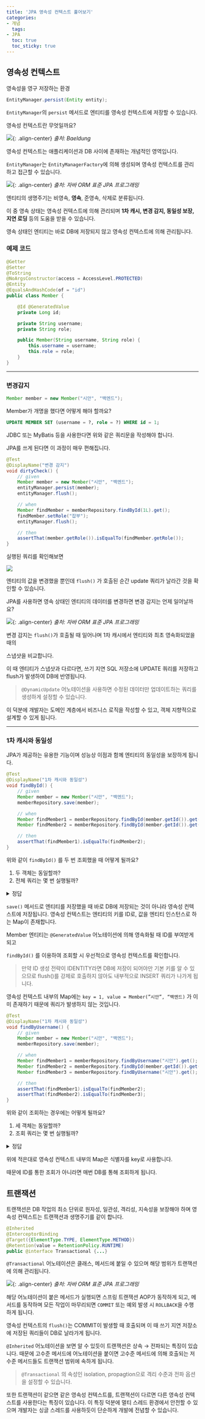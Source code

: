 ```yaml
---
title: 'JPA 영속성 컨텍스트 훑어보기'
categories:
- 개념
  tags:
- JPA
  toc: true
  toc_sticky: true
---
```


## 영속성 컨텍스트

영속성을 영구 저장하는 환경

```java
EntityManager.persist(Entity entity);
```

`EntityManager`의 `persist` 메서드로 엔티티를 영속성 컨텍스트에 저장할 수 있습니다.

영속성 컨텍스트란 무엇일까요?

![](https://user-images.githubusercontent.com/40778768/201116091-cd5ee9f1-0387-48f8-a6fb-5aba4f3ebc0a.png){: .align-center}
*출처: Baeldung*

영속성 컨텍스트는 애플리케이션과 DB 사이에 존재하는 개념적인 영역입니다.

`EntityManager`는 `EntityManagerFactory`에 의해 생성되며 영속성 컨텍스트를 관리하고 접근할 수 있습니다.

![](https://user-images.githubusercontent.com/40778768/201116564-efc7427c-822f-4833-9d25-e724969b3581.png){: .align-center}
*출처: 자바 ORM 표준 JPA 프로그래밍*

엔티티의 생명주기는 비영속, **영속**, 준영속, 삭제로 분류됩니다.

이 중 영속 상태는 영속성 컨텍스트에 의해 관리되며 **1차 캐시, 변경 감지, 동일성 보장, 지연 로딩** 등의 도움을 받을 수 있습니다.

영속 상태인 엔티티는 바로 DB에 저장되지 않고 영속성 컨텍스트에 의해 관리됩니다.

### 예제 코드

```java
@Getter
@Setter
@ToString
@NoArgsConstructor(access = AccessLevel.PROTECTED)
@Entity
@EqualsAndHashCode(of = "id")
public class Member {

    @Id @GeneratedValue
    private Long id;

    private String username;
    private String role;

    public Member(String username, String role) {
        this.username = username;
        this.role = role;
    }
}
```
---
### 변경감지

```java
Member member = new Member("시안", "백엔드");
```
Member가 개명을 했다면 어떻게 해야 할까요?

```sql
UPDATE MEMBER SET (username = ?, role = ?) WHERE id = 1;
```

JDBC 또는 MyBatis 등을 사용한다면 위와 같은 쿼리문을 작성해야 합니다.

JPA를 쓰게 된다면 이 과정이 매우 편해집니다.

```java
@Test
@DisplayName("변경 감지")
void dirtyCheck() {
    // given
    Member member = new Member("시안", "백엔드");
    entityManager.persist(member);
    entityManager.flush();

    // when
    Member findMember = memberRepository.findById(1L).get();
    findMember.setRole("잡부");
    entityManager.flush();

    // then
    assertThat(member.getRole()).isEqualTo(findMember.getRole());
}
```
실행된 쿼리를 확인해보면

![](https://user-images.githubusercontent.com/40778768/201117833-58be7153-6638-4220-b2f7-ce48aa5c3eb7.png)

엔티티의 값을 변경했을 뿐인데 `flush()` 가 호출된 순간 update 쿼리가 날라간 것을 확인할 수 있습니다.

JPA를 사용하면 영속 상태인 엔티티의 데이터를 변경하면 변경 감지는 언제 일어날까요?

![](https://user-images.githubusercontent.com/40778768/201118259-062c3a33-3af8-4919-8429-1a7806aac41a.png){: .align-center}
*출처: 자바 ORM 표준 JPA 프로그래밍*

변경 감지는 `flush()`가 호출될 때 일어나며 1차 캐시에서 엔티티와 최초 영속화되었을 때의

스냅샷을 비교합니다.

이 때 엔티티가 스냅샷과 다르다면, 쓰기 지연 SQL 저장소에 UPDATE 쿼리를 저장하고 flush가 발생하여 DB에 반영됩니다.

> `@DynamicUpdate` 어노테이션을 사용하면 수정된 데이터만 업데이트하는 쿼리를 생성하게 설정할 수 있습니다.
>

이 덕분에 개발자는 도메인 계층에서 비즈니스 로직을 작성할 수 있고, 객체 지향적으로 설계할 수 있게 됩니다.

---

### 1차 캐시와 동일성

JPA가 제공하는 유용한 기능이며 성능상 이점과 함께 엔티티의 동일성을 보장하게 됩니다.

```java
@Test
@DisplayName("1차 캐시와 동일성")
void findById() {
    // given
    Member member = new Member("시안", "백엔드");
    memberRepository.save(member);

    // when
    Member findMember1 = memberRepository.findById(member.getId()).get();
    Member findMember2 = memberRepository.findById(member.getId()).get();

    // then
    assertThat(findMember1).isEqualTo(findMember2);
}
```

위와 같이 `findById()` 를 두 번 조회했을 때 어떻게 될까요?

1. 두 객체는 동일할까?
2. 전체 쿼리는 몇 번 실행될까?

<details>
<summary>정답</summary>

정답은 두 객체는 동일하며 쿼리는 실행되지 않습니다.

(만약 미리 저장된 객체를 조회한 경우라면 1번 실행됩니다.)

</details>



`save()` 메서드로 엔티티를 저장했을 때 바로 DB에 저장되는 것이 아니라 영속성 컨텍스트에 저장됩니다. 영속성 컨텍스트는 엔티티의 키를 ID로, 값을 엔티티 인스턴스로 하는 Map이 존재합니다.

Member 엔티티는 `@GeneratedValue` 어노테이션에 의해 영속화될 때 ID를 부여받게 되고

`findById()` 를 이용하여 조회할 시 우선적으로 영속성 컨텍스트를 확인합니다.

> 만약 ID 생성 전략이 IDENTITY라면 DB에 저장이 되어야만 기본 키를 알 수 있으므로
flush()를 강제로 호출하지 않아도 내부적으로 INSERT 쿼리가 나가게 됩니다.
>

영속성 컨텍스트 내부의 Map에는 `key = 1, value = Member(”시안”, “백엔드)` 가 이미 존재하기 때문에 쿼리가 발생하지 않는 것입니다.

```java
@Test
@DisplayName("1차 캐시와 동일성")
void findByUsername() {
    // given
    Member member = new Member("시안", "백엔드");
    memberRepository.save(member);

    // when
    Member findMember1 = memberRepository.findByUsername("시안").get();
    Member findMember2 = memberRepository.findById(member.getId()).get();
    Member findMember3 = memberRepository.findByUsername("시안").get();

    // then
    assertThat(findMember1).isEqualTo(findMember2);
    assertThat(findMember2).isEqualTo(findMember3);
}
```

위와 같이 조회하는 경우에는 어떻게 될까요?

1. 세 객체는 동일할까?
2. 조회 쿼리는 몇 번 실행될까?

<details>
<summary>정답</summary>

역시 세 객체는 동일하며 조회 쿼리는 총 2번 날라가게 됩니다. 왜 그럴까요?

</details>

위에 적은대로 영속성 컨텍스트 내부의 Map은 식별자를 key로 사용합니다.

때문에 ID를 통한 조회가 아니라면 매번 DB를 통해 조회하게 됩니다.

## 트랜잭션

트랜잭션은 DB 작업의 최소 단위로 원자성, 일관성, 격리성, 지속성을 보장해야 하며 영속성 컨텍스트는 트랜잭션과 생명주기를 같이 합니다.

```java
@Inherited
@InterceptorBinding
@Target({ElementType.TYPE, ElementType.METHOD})
@Retention(value = RetentionPolicy.RUNTIME)
public @interface Transactional {...}
```

`@Transactional` 어노테이션은 클래스, 메서드에 붙일 수 있으며 해당 범위가 트랜잭션에 의해 관리됩니다.

![](https://user-images.githubusercontent.com/40778768/201119195-485467b9-1163-472b-b063-c94751779c2e.png){: .align-center}
*출처: 자바 ORM 표준 JPA 프로그래밍*

해당 어노테이션이 붙은 메서드가 실행되면 스프링 트랜잭션 AOP가 동작하게 되고, 메서드를 동작하며 모든 작업이 마무리되면 `COMMIT` 또는 예외 발생 시 `ROLLBACK`을 수행하게 됩니다.

영속성 컨텍스트의 `flush()`는 COMMIT이 발생할 때 호출되며 이 때 쓰기 지연 저장소에 저장된 쿼리들이 DB로 날라가게 됩니다.

`@Inherited` 어노테이션을 보면 알 수 있듯이 트랜잭션은 상속 → 전파되는 특징이 있습니다. 때문에 고수준 메서드에 어노테이션을 붙이면 고수준 메서드에 의해 호출되는 저수준 메서드들도 트랜잭션 범위에 속하게 됩니다.

> `@Transactional` 의 속성인 isolation, propagtion으로 격리 수준과 전파 옵션을 설정할 수 있습니다.
>

또한 트랜잭션이 같으면 같은 영속성 컨텍스트를, 트랜잭션이 다르면 다른 영속성 컨텍스트를 사용한다는 특징이 있습니다. 이 특징 덕분에 멀티 스레드 환경에서 안전할 수 있으며 개발자는 싱글 스레드를 사용하듯이 단순하게 개발에 전념할 수 있습니다.